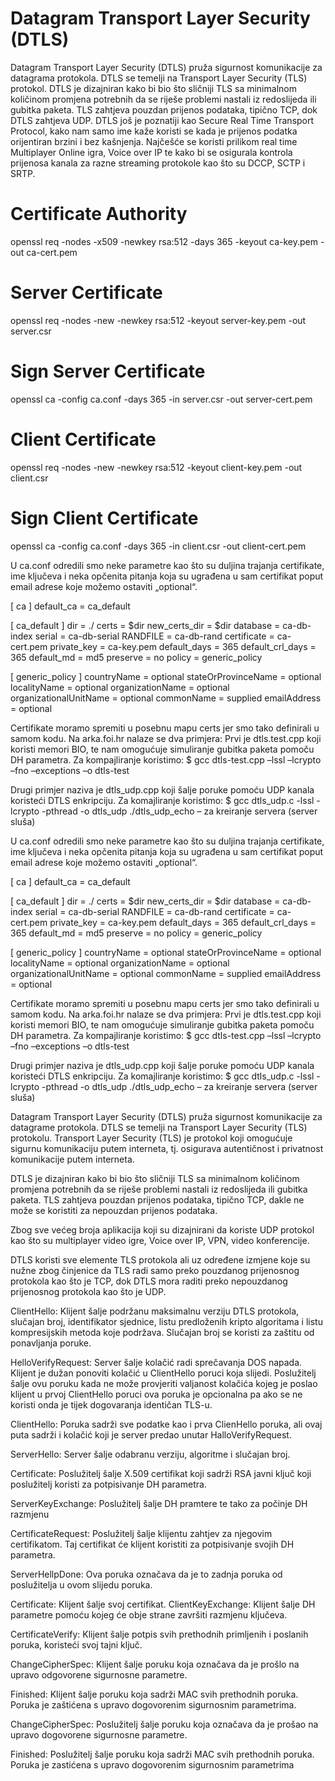 # Datagram Transport Layer Security (DTLS)

Datagram Transport Layer Security (DTLS) pruža sigurnost komunikacije za datagrama protokola. DTLS se temelji na Transport Layer Security (TLS) protokol. 
DTLS je dizajniran kako bi bio što sličniji TLS sa minimalnom količinom promjena potrebnih da se riješe problemi nastali iz redoslijeda ili gubitka paketa. TLS zahtjeva pouzdan prijenos podataka, tipično TCP, dok DTLS zahtjeva UDP. DTLS još je poznatiji kao Secure Real Time Transport Protocol, kako nam samo ime kaže koristi se kada je prijenos podatka orijentiran brzini i bez kašnjenja. Najčešće se koristi prilikom real time Multiplayer Online igra, Voice over IP te kako bi se osigurala kontrola prijenosa kanala za razne streaming protokole kao što su DCCP, SCTP i SRTP.



# Certificate Authority
openssl req -nodes -x509 -newkey rsa:512 -days 365 -keyout ca-key.pem -out ca-cert.pem

# Server Certificate
openssl req -nodes -new -newkey rsa:512 -keyout server-key.pem -out server.csr

# Sign Server Certificate
openssl ca -config ca.conf -days 365 -in server.csr -out server-cert.pem

# Client Certificate
openssl req -nodes -new -newkey rsa:512 -keyout client-key.pem -out client.csr

# Sign Client Certificate
openssl ca -config ca.conf -days 365 -in client.csr -out client-cert.pem


U ca.conf odredili smo neke parametre kao što su duljina trajanja certifikate, ime ključeva i neka opčenita pitanja koja su ugrađena u sam certifikat poput email adrese koje možemo ostaviti „optional“. 

[ ca ]
default_ca = ca_default

[ ca_default ]
dir = ./
certs = $dir
new_certs_dir = $dir
database = ca-db-index
serial = ca-db-serial
RANDFILE = ca-db-rand
certificate = ca-cert.pem
private_key = ca-key.pem
default_days = 365
default_crl_days = 365
default_md = md5
preserve = no
policy = generic_policy

[ generic_policy ]
countryName = optional
stateOrProvinceName = optional
localityName = optional
organizationName = optional
organizationalUnitName = optional
commonName = supplied
emailAddress = optional

Certifikate moramo spremiti u posebnu mapu certs jer smo tako definirali u samom kodu.
Na arka.foi.hr nalaze se dva primjera: 
Prvi je dtls.test.cpp koji koristi memori BIO, te nam omogućuje simuliranje gubitka paketa pomoču DH parametra. Za kompajliranje koristimo:
$ gcc dtls-test.cpp –lssl –lcrypto –fno –exceptions –o dtls-test

Drugi primjer naziva je dtls_udp.cpp koji šalje poruke pomoću UDP kanala koristeći DTLS enkripciju. Za komajliranje koristimo:
$ gcc dtls_udp.c -lssl -lcrypto -pthread -o dtls_udp
./dtls_udp_echo – za kreiranje servera (server sluša)



U ca.conf odredili smo neke parametre kao što su duljina trajanja certifikate, ime ključeva i neka opčenita pitanja koja su ugrađena u sam certifikat poput email adrese koje možemo ostaviti „optional“. 

[ ca ]
default_ca = ca_default

[ ca_default ]
dir = ./
certs = $dir
new_certs_dir = $dir
database = ca-db-index
serial = ca-db-serial
RANDFILE = ca-db-rand
certificate = ca-cert.pem
private_key = ca-key.pem
default_days = 365
default_crl_days = 365
default_md = md5
preserve = no
policy = generic_policy

[ generic_policy ]
countryName = optional
stateOrProvinceName = optional
localityName = optional
organizationName = optional
organizationalUnitName = optional
commonName = supplied
emailAddress = optional

Certifikate moramo spremiti u posebnu mapu certs jer smo tako definirali u samom kodu.
Na arka.foi.hr nalaze se dva primjera: 
Prvi je dtls.test.cpp koji koristi memori BIO, te nam omogućuje simuliranje gubitka paketa pomoču DH parametra. Za kompajliranje koristimo:
$ gcc dtls-test.cpp –lssl –lcrypto –fno –exceptions –o dtls-test

Drugi primjer naziva je dtls_udp.cpp koji šalje poruke pomoću UDP kanala koristeći DTLS enkripciju. Za komajliranje koristimo:
$ gcc dtls_udp.c -lssl -lcrypto -pthread -o dtls_udp
./dtls_udp_echo – za kreiranje servera (server sluša)






Datagram Transport Layer Security (DTLS) pruža sigurnost komunikacije za datagrame protokola. DTLS se temelji na Transport Layer Security (TLS) protokolu. Transport Layer Security (TLS) je protokol koji omogućuje sigurnu komunikaciju putem interneta, tj. osigurava autentičnost i privatnost komunikacije putem interneta.
	
DTLS je dizajniran kako bi bio što sličniji TLS sa minimalnom količinom promjena potrebnih da se riješe problemi nastali iz redoslijeda ili gubitka paketa. TLS zahtjeva pouzdan prijenos podataka, tipično TCP, dakle ne može se koristiti za nepouzdan prijenos podataka.

Zbog sve većeg broja aplikacija koji su dizajnirani da koriste UDP protokol kao što su multiplayer video igre, Voice over IP, VPN, video konferencije. 

DTLS koristi sve  elemente TLS protokola ali uz određene izmjene koje su nužne zbog činjenice da TLS radi samo preko pouzdanog prijenosnog protokola kao što je TCP,
dok DTLS mora raditi preko nepouzdanog prijenosnog protokola kao što je UDP.


ClientHello: Klijent  šalje  podržanu   maksimalnu   verziju   DTLS  protokola,   slučajan  broj,
identifikator sjednice, listu predloženih kripto algoritama i listu kompresijskih metoda koje
podržava. Slučajan broj se koristi za zaštitu od ponavljanja poruke.

HelloVerifyRequest:
Server šalje kolačić radi sprečavanja DOS napada. Klijent je dužan ponoviti kolačić u ClientHello poruci koja slijedi. Poslužitelj šalje ovu poruku kada ne može provjeriti valjanost kolačića kojeg je poslao klijent u prvoj ClientHello poruci ova poruka je opcionalna pa ako se ne koristi onda je tijek dogovaranja identičan TLS-u. 

ClientHello:
Poruka sadrži sve podatke kao i prva ClienHello poruka, ali ovaj puta sadrži i kolačić koji je server predao unutar HalloVerifyRequest.

ServerHello:
Server šalje odabranu verziju, algoritme i slučajan broj.

Certificate: 
Poslužitelj šalje X.509 certifikat koji sadrži RSA javni ključ koji poslužitelj koristi za potpisivanje DH parametra.

ServerKeyExchange: 
Poslužitelj šalje DH pramtere te tako za počinje DH razmjenu

CertificateRequest: 
Poslužitelj šalje klijentu zahtjev za njegovim certifikatom. Taj certifikat će klijent koristiti za potpisivanje svojih DH parametra.

ServerHellpDone:
Ova poruka označava da je to zadnja poruka od poslužitelja u ovom slijedu poruka.

Certificate: 
Klijent šalje svoj certifikat.
ClientKeyExchange: 
Klijent šalje DH parametre pomoću kojeg će obje strane završiti razmjenu ključeva.

CertificateVerify:
Klijent šalje potpis svih prethodnih primljenih i poslanih poruka, koristeći svoj tajni ključ.

ChangeCipherSpec:
Klijent šalje poruku koja označava da je prošlo na upravo odgovorene sigurnosne parametre.

Finished: 
Klijent šalje poruku koja sadrži MAC svih prethodnih poruka. Poruka je zaštićena s upravo dogovorenim sigurnosnim parametrima.

ChangeCipherSpec:
Poslužitelj šalje poruku koja označava da je prošao na upravo dogovorene sigurnosne parametre.

Finished:
Poslužitelj šalje poruku koja sadrži MAC svih prethodnih poruka. Poruka je zastićena s upravo dogovorenim sigurnosnim parametrima
 
